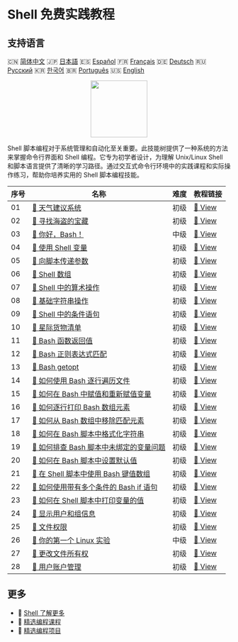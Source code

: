 # Shell 免费实践教程

## 支持语言

🇨🇳 [简体中文](README_zh.md) 🇯🇵 [日本語](README_ja.md) 🇪🇸 [Español](README_es.md) 🇫🇷 [Français](README_fr.md) 🇩🇪 [Deutsch](README_de.md) 🇷🇺 [Русский](README_ru.md) 🇰🇷 [한국어](README_ko.md) 🇧🇷 [Português](README_pt.md) 🇺🇸 [English](README.md) 

<div align="center">
<img width="128px" src="https://file.labex.io/path/FaVTnI4iqZP0.png">
</div>

Shell 脚本编程对于系统管理和自动化至关重要。此技能树提供了一种系统的方法来掌握命令行界面和 Shell 编程。它专为初学者设计，为理解 Unix/Linux Shell 和脚本语言提供了清晰的学习路径。通过交互式命令行环境中的实践课程和实际操作练习，帮助你培养实用的 Shell 脚本编程技能。

|   序号 | 名称                                                                                                                                        | 难度   | 教程链接                                                                                                     |
|--------|---------------------------------------------------------------------------------------------------------------------------------------------|--------|--------------------------------------------------------------------------------------------------------------|
|     01 | [📖 天气建议系统](https://labex.io/zh/tutorials/shell-weather-advisory-system-388885)                                                       | 初级   | [🔗 View](https://labex.io/zh/tutorials/shell-weather-advisory-system-388885)                                |
|     02 | [📖 寻找海盗的宝藏](https://labex.io/zh/tutorials/shell-finding-the-pirate-s-treasure-388807)                                               | 初级   | [🔗 View](https://labex.io/zh/tutorials/shell-finding-the-pirate-s-treasure-388807)                          |
|     03 | [📖 你好，Bash！](https://labex.io/zh/tutorials/linux-hello-bash-388809)                                                                    | 中级   | [🔗 View](https://labex.io/zh/tutorials/linux-hello-bash-388809)                                             |
|     04 | [📖 使用 Shell 变量](https://labex.io/zh/tutorials/shell-working-with-shell-variables-388810)                                               | 初级   | [🔗 View](https://labex.io/zh/tutorials/shell-working-with-shell-variables-388810)                           |
|     05 | [📖 向脚本传递参数](https://labex.io/zh/tutorials/shell-passing-arguments-to-the-script-388811)                                             | 初级   | [🔗 View](https://labex.io/zh/tutorials/shell-passing-arguments-to-the-script-388811)                        |
|     06 | [📖 Shell 数组](https://labex.io/zh/tutorials/shell-shell-arrays-388812)                                                                    | 初级   | [🔗 View](https://labex.io/zh/tutorials/shell-shell-arrays-388812)                                           |
|     07 | [📖 Shell 中的算术操作](https://labex.io/zh/tutorials/shell-arithmetic-operations-in-shell-388813)                                          | 初级   | [🔗 View](https://labex.io/zh/tutorials/shell-arithmetic-operations-in-shell-388813)                         |
|     08 | [📖 基础字符串操作](https://labex.io/zh/tutorials/shell-basic-string-operations-388814)                                                     | 初级   | [🔗 View](https://labex.io/zh/tutorials/shell-basic-string-operations-388814)                                |
|     09 | [📖 Shell 中的条件语句](https://labex.io/zh/tutorials/linux-conditional-statements-in-shell-388815)                                         | 初级   | [🔗 View](https://labex.io/zh/tutorials/linux-conditional-statements-in-shell-388815)                        |
|     10 | [📖 星际货物清单](https://labex.io/zh/tutorials/shell-interstellar-cargo-manifest-388869)                                                   | 初级   | [🔗 View](https://labex.io/zh/tutorials/shell-interstellar-cargo-manifest-388869)                            |
|     11 | [📖 Bash 函数返回值](https://labex.io/zh/tutorials/shell-bash-function-return-values-391153)                                                | 初级   | [🔗 View](https://labex.io/zh/tutorials/shell-bash-function-return-values-391153)                            |
|     12 | [📖 Bash 正则表达式匹配](https://labex.io/zh/tutorials/shell-bash-regex-matching-391551)                                                    | 初级   | [🔗 View](https://labex.io/zh/tutorials/shell-bash-regex-matching-391551)                                    |
|     13 | [📖 Bash getopt](https://labex.io/zh/tutorials/shell-bash-getopt-391993)                                                                    | 初级   | [🔗 View](https://labex.io/zh/tutorials/shell-bash-getopt-391993)                                            |
|     14 | [📖 如何使用 Bash 逐行遍历文件](https://labex.io/zh/tutorials/shell-how-to-iterate-over-lines-in-a-file-with-bash-392550)                   | 初级   | [🔗 View](https://labex.io/zh/tutorials/shell-how-to-iterate-over-lines-in-a-file-with-bash-392550)          |
|     15 | [📖 如何在 Bash 中赋值和重新赋值变量](https://labex.io/zh/tutorials/shell-how-to-assign-and-reassign-variables-in-bash-392817)              | 初级   | [🔗 View](https://labex.io/zh/tutorials/shell-how-to-assign-and-reassign-variables-in-bash-392817)           |
|     16 | [📖 如何逐行打印 Bash 数组元素](https://labex.io/zh/tutorials/shell-how-to-print-bash-array-elements-one-per-line-392979)                   | 初级   | [🔗 View](https://labex.io/zh/tutorials/shell-how-to-print-bash-array-elements-one-per-line-392979)          |
|     17 | [📖 如何从 Bash 数组中移除匹配元素](https://labex.io/zh/tutorials/shell-how-to-remove-matching-elements-from-a-bash-array-397749)           | 初级   | [🔗 View](https://labex.io/zh/tutorials/shell-how-to-remove-matching-elements-from-a-bash-array-397749)      |
|     18 | [📖 如何在 Bash 脚本中格式化字符串](https://labex.io/zh/tutorials/shell-how-to-format-strings-in-bash-scripts-400162)                       | 初级   | [🔗 View](https://labex.io/zh/tutorials/shell-how-to-format-strings-in-bash-scripts-400162)                  |
|     19 | [📖 如何排查 Bash 脚本中未绑定的变量问题](https://labex.io/zh/tutorials/shell-how-to-troubleshoot-unbound-variables-in-bash-scripts-400168) | 初级   | [🔗 View](https://labex.io/zh/tutorials/shell-how-to-troubleshoot-unbound-variables-in-bash-scripts-400168)  |
|     20 | [📖 如何在 Bash 脚本中设置默认值](https://labex.io/zh/tutorials/shell-how-to-set-default-values-in-bash-scripts-413755)                     | 初级   | [🔗 View](https://labex.io/zh/tutorials/shell-how-to-set-default-values-in-bash-scripts-413755)              |
|     21 | [📖 在 Shell 脚本中使用 Bash 键值数组](https://labex.io/zh/tutorials/shell-utilizing-bash-key-value-arrays-in-shell-scripting-413759)       | 初级   | [🔗 View](https://labex.io/zh/tutorials/shell-utilizing-bash-key-value-arrays-in-shell-scripting-413759)     |
|     22 | [📖 如何使用带有多个条件的 Bash if 语句](https://labex.io/zh/tutorials/shell-how-to-use-bash-if-statements-with-multiple-conditions-413763) | 初级   | [🔗 View](https://labex.io/zh/tutorials/shell-how-to-use-bash-if-statements-with-multiple-conditions-413763) |
|     23 | [📖 如何在 Shell 脚本中打印变量的值](https://labex.io/zh/tutorials/shell-how-to-print-the-value-of-a-variable-in-a-shell-script-417569)     | 初级   | [🔗 View](https://labex.io/zh/tutorials/shell-how-to-print-the-value-of-a-variable-in-a-shell-script-417569) |
|     24 | [📖 显示用户和组信息](https://labex.io/zh/tutorials/linux-display-user-and-group-information-8718)                                          | 初级   | [🔗 View](https://labex.io/zh/tutorials/linux-display-user-and-group-information-8718)                       |
|     25 | [📖 文件权限](https://labex.io/zh/tutorials/linux-permissions-of-files-270252)                                                              | 初级   | [🔗 View](https://labex.io/zh/tutorials/linux-permissions-of-files-270252)                                   |
|     26 | [📖 你的第一个 Linux 实验](https://labex.io/zh/tutorials/linux-your-first-linux-lab-270253)                                                 | 中级   | [🔗 View](https://labex.io/zh/tutorials/linux-your-first-linux-lab-270253)                                   |
|     27 | [📖 更改文件所有权](https://labex.io/zh/tutorials/shell-change-file-ownership-270254)                                                       | 初级   | [🔗 View](https://labex.io/zh/tutorials/shell-change-file-ownership-270254)                                  |
|     28 | [📖 用户账户管理](https://labex.io/zh/tutorials/linux-user-account-management-49)                                                           | 初级   | [🔗 View](https://labex.io/zh/tutorials/linux-user-account-management-49)                                    |

## 更多

- 🔗 [Shell 了解更多](https://labex.io/zh/skilltrees/shell)
- 🔗 [精选编程课程](https://github.com/labex-labs/awesome-programming-courses)
- 🔗 [精选编程项目](https://github.com/labex-labs/awesome-programming-projects)

